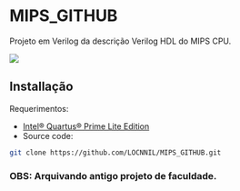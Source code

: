 # MIPS_GITHUB
Projeto em Verilog da descrição Verilog HDL do MIPS CPU.



<img src=https://upload.wikimedia.org/wikipedia/commons/thumb/9/9e/Pipeline_MIPS.png/800px-Pipeline_MIPS.png> 


## Installação

Requerimentos:
  - [Intel® Quartus® Prime Lite Edition](https://www.intel.com/content/www/us/en/software-kit/665988/intel-quartus-prime-lite-edition-design-software-version-18-1-for-linux.html)
  - Source code:
  ```bash
  git clone https://github.com/LOCNNIL/MIPS_GITHUB.git
  ```



### **OBS: Arquivando antigo projeto de faculdade.**
